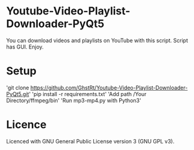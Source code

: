 # Youtube-Video-Playlist-Downloader-PyQt5
You can download videos and playlists on YouTube with this script. Script has GUI. Enjoy.  

# Setup

'git clone https://github.com/GhstRt/Youtube-Video-Playlist-Downloader-PyQt5.git'
'pip install -r requirements.txt'
'Add path /Your Directory/ffmpeg/bin'
'Run mp3-mp4.py with Python3'

# Licence

Licenced with GNU General Public License version 3 (GNU GPL v3).

